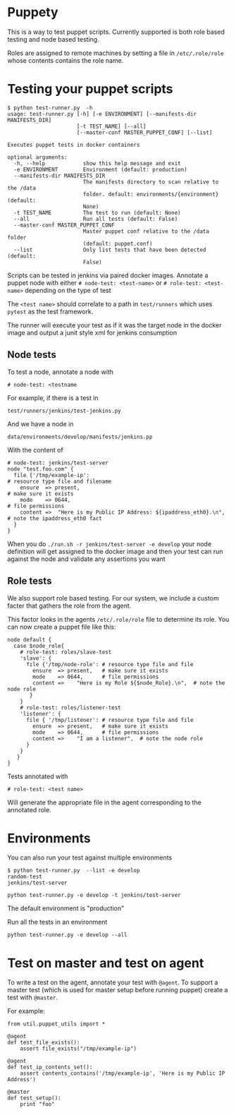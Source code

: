 Puppety
=====

This is a way to test puppet scripts. Currently supported is both role based testing and node based testing.

Roles are assigned to remote machines by setting a file in `/etc/.role/role` whose contents contains the role name.

# Testing your puppet scripts

```
$ python test-runner.py  -h
usage: test-runner.py [-h] [-e ENVIRONMENT] [--manifests-dir MANIFESTS_DIR]
                      [-t TEST_NAME] [--all]
                      [--master-conf MASTER_PUPPET_CONF] [--list]

Executes puppet tests in docker containers

optional arguments:
  -h, --help            show this help message and exit
  -e ENVIRONMENT        Environment (default: production)
  --manifests-dir MANIFESTS_DIR
                        The manifests directory to scan relative to the /data
                        folder. default: environments/{environment} (default:
                        None)
  -t TEST_NAME          The test to run (default: None)
  --all                 Run all tests (default: False)
  --master-conf MASTER_PUPPET_CONF
                        Master puppet conf relative to the /data folder
                        (default: puppet.conf)
  --list                Only list tests that have been detected (default:
                        False)
```

Scripts can be tested in jenkins via paired docker images.  Annotate a
puppet node with either `# node-test: <test-name>` or `# role-test: <test-name>` depending on the type of test

The `<test name>` should correlate to a path in `test/runners` which uses `pytest`
as the test framework.  

The runner will execute your test as if it was the target node in the docker image
and output a junit style xml for jenkins consumption

## Node tests

To test a node, annotate a node with 
```
# node-test: <testname
```

For example, if there is a test in

```
test/runners/jenkins/test-jenkins.py
```

And we have a node in

```
data/environments/develop/manifests/jenkins.pp
```

With the content of

```
# node-test: jenkins/test-server
node "test.foo.com" {
  file {'/tmp/example-ip':                                            # resource type file and filename
    ensure  => present,                                               # make sure it exists
    mode    => 0644,                                                  # file permissions
    content =>  "Here is my Public IP Address: ${ipaddress_eth0}.\n",  # note the ipaddress_eth0 fact
  }
}
```

When you do `./run.sh -r jenkins/test-server -e develop` your node definition will get assigned to the docker image
and then your test can run against the node and validate any assertions you want

## Role tests

We also support role based testing.  For our system, we include a custom facter that gathers the role from the agent.

This factor looks in the agents `/etc/.role/role` file to determine its role.  You can now create a puppet file like this:

```
node default {
  case $node_role{
    # role-test: roles/slave-test
    'slave': {
      file {'/tmp/node-role': # resource type file and file
        ensure  => present,   # make sure it exists
        mode    => 0644,      # file permissions
        content =>    "Here is my Role ${$node_Role}.\n",  # note the node role
       }
    }
    # role-test: roles/listener-test
    'listener': {
      file { '/tmp/listener': # resource type file and file
        ensure  => present,   # make sure it exists
        mode    => 0644,      # file permissions
        content =>    "I am a listener",  # note the node role
      }
    }
   }
}
```

Tests annotated with 
```
# role-test: <test name>
```

Will generate the appropriate file in the agent corresponding to the annotated role.

# Environments

You can also run your test against multiple environments

```
$ python test-runner.py  --list -e develop
random-test
jenkins/test-server

python test-runner.py -e develop -t jenkins/test-server
```

The default environment is "production"

Run all the tests in an environment

```
python test-runner.py -e develop --all
```

# Test on master and test on agent

To write a test on the agent, annotate your test with `@agent`. To support a master test (which is used for master setup before running puppet) create a test with `@master`.

For example:

```
from util.puppet_utils import *

@agent
def test_file_exists():
    assert file_exists("/tmp/example-ip")

@agent
def test_ip_contents_set():
    assert contents_contains('/tmp/example-ip', 'Here is my Public IP Address')

@master
def test_setup():
    print "foo"
```
